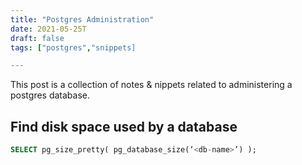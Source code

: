 ```yaml
---
title: "Postgres Administration"
date: 2021-05-25T
draft: false
tags: ["postgres","snippets]

---
```


This post is a collection of notes & nippets related to administering a postgres database.

## Find disk space used by a database

```sql
SELECT pg_size_pretty( pg_database_size(‘<db-name>’) );

```